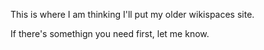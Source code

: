 This is where I am thinking I'll put my older wikispaces site.

If there's somethign you need first, let me know.
